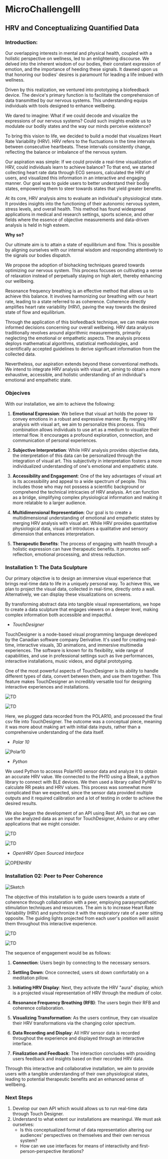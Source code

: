 # MicroChallengeIII

## HRV and Conceptualizing Quantified Data

### **Introduction:**

Our overlapping interests in mental and physical health, coupled with a holistic perspective on wellness, led to an enlightening discourse. We delved into the inherent wisdom of our bodies, their constant expression of emotion, and the importance of heeding these signals. It dawned upon us that honoring our bodies' desires is paramount for leading a life imbued with wellness.

Driven by this realization, we ventured into prototyping a biofeedback device. The device's primary function is to facilitate the comprehension of data transmitted by our nervous systems. This understanding equips individuals with tools designed to enhance wellbeing.

We dared to imagine: What if we could decode and visualize the expressions of our nervous systems? Could such insights enable us to modulate our bodily states and the way our minds perceive existence?

To bring this vision to life, we decided to build a model that visualizes Heart Rate Variability (HRV). HRV refers to the fluctuations in the time intervals between consecutive heartbeats. These intervals consistently change, reflecting the balance or imbalance of the nervous system.

Our aspiration was simple: If we could provide a real-time visualization of HRV, could individuals learn to achieve balance? To that end, we started collecting heart rate data through ECG sensors, calculated the HRV of users, and visualized this information in an interactive and engaging manner. Our goal was to guide users to better understand their bodily states, empowering them to steer towards states that yield greater benefits.

At its core, HRV analysis aims to evaluate an individual's physiological state. It provides insights into the functioning of their autonomic nervous system, stress levels, and overall health. This method has found widespread applications in medical and research settings, sports science, and other fields where the essence of objective measurements and data-driven analysis is held in high esteem.

**Why so?**

Our ultimate aim is to attain a state of equilibrium and flow. This is possible by aligning ourselves with our internal wisdom and responding attentively to the signals our bodies dispatch.

We propose the adoption of biohacking techniques geared towards optimizing our nervous system. This process focuses on cultivating a sense of relaxation instead of perpetually staying on high alert, thereby enhancing our wellbeing.

Resonance frequency breathing is an effective method that allows us to achieve this balance. It involves harmonizing our breathing with our heart rate, leading to a state referred to as coherence. Coherence directly amplifies heart rate variability (HRV), paving the way towards the desired state of flow and equilibrium.

Through the application of this biofeedback technique, we can make more informed decisions concerning our overall wellbeing. HRV data analysis traditionally revolves around algorithmic measurements, primarily neglecting the emotional or empathetic aspects. The analysis process deploys mathematical algorithms, statistical methodologies, and scientifically accepted guidelines to derive significant information from the collected data.

Nevertheless, our aspiration extends beyond these conventional methods. We intend to integrate HRV analysis with visual art, aiming to obtain a more exhaustive, accessible, and holistic understanding of an individual's emotional and empathetic state.

### **Objecives**

With our installation, we aim to achieve the following:

1. **Emotional Expression**: We believe that visual art holds the power to convey emotions in a robust and expressive manner. By merging HRV analysis with visual art, we aim to personalize this process. This combination allows individuals to use art as a medium to visualize their internal flow. It encourages a profound exploration, connection, and communication of personal experiences.

2. **Subjective Interpretation**: While HRV analysis provides objective data, the interpretation of this data can be personalized through the integration of visual art. This subjectivity in interpretation fosters a more individualized understanding of one's emotional and empathetic state.

3. **Accessibility and Engagement**: One of the key advantages of visual art is its accessibility and appeal to a wide spectrum of people. This includes those who may not possess a scientific background or comprehend the technical intricacies of HRV analysis. Art can function as a bridge, simplifying complex physiological information and making it more relatable to a larger audience.

4. **Multidimensional Representation**: Our goal is to create a multidimensional understanding of emotional and empathetic states by merging HRV analysis with visual art. While HRV provides quantitative physiological data, visual art introduces a qualitative and sensory dimension that enhances interpretation.

5. **Therapeutic Benefits**: The process of engaging with health through a holistic expression can have therapeutic benefits. It promotes self-reflection, emotional processing, and stress reduction.

### **Installation 1: The Data Sculpture**

Our primary objective is to design an immersive visual experience that brings real-time data to life in a uniquely personal way. To achieve this, we plan to project the visual data, collected in real-time, directly onto a wall. Alternatively, we can display these visualizations on screens. 

By transforming abstract data into tangible visual representations, we hope to create a data sculpture that engages viewers on a deeper level, making complex information both accessible and impactful.

- *TouchDesigner*

TouchDesigner is a node-based visual programming language developed by the Canadian software company Derivative. It's used for creating real-time, interactive visuals, 3D animations, and immersive multimedia experiences. The software is known for its flexibility, wide range of capabilities, and use in professional settings such as live performances, interactive installations, music videos, and digital prototyping.

One of the most powerful aspects of TouchDesigner is its ability to handle different types of data, convert between them, and use them together. This feature makes TouchDesigner an incredibly versatile tool for designing interactive experiences and installations.

![TD](Imagens/TD.gif)

![TD](Imagens/TD1.gif)

Here, we plugged data recorded from the POLAR10, and processed the final csv file into TouchDesigner. The outcome was a conceptual piece, meaning it was more about making art with initial data inputs, rather than a comprehensive understanding of the data itself.

- *Polar 10*

![Polar10](https://m.media-amazon.com/images/I/81XDUuqW35L._AC_SX425_.jpg)

- *Python*

We used Python to accesss PolarH10 sensor data and analyze it to obtain an accurate HRV value. We connected to the PH10 using a Bleak, a python library to connect with BLE devices. We then used a library called PyHRV to calculate RR peaks and HRV values. This process was somewhat more complicated than we expected, since the sensor data provided multiple outputs and it required calibration and a lot of testing in order to achieve the desired results. 

We also began the development of an API using Rest API, so that we can use the analyzed data as an input for TouchDesigner, Arduino or any other applications that we might consider.

![TD](Imagens/testing.png)

![TD](Imagens/ecggif.gif)

- *OpenHRV Open Sourced Interface*

![OPENHRV](Imagens/biofeedback_demo.gif)

### **Installation 02: Peer to Peer Coherence**

![Sketch](Imagens/Installation2.png)


The objective of this installation is to guide users towards a state of coherence through collaboration with a peer, employing parasympathetic stimulation techniques and resources. The aim is to increase Heart Rate Variability (HRV) and synchronize it with the respiratory rate of a peer sitting opposite. The guiding lights projected from each user's position will assist them throughout this interactive experience.

![TD](Imagens/auragif.gif)

![TD](Imagens/TD2.gif)

The sequence of engagement would be as follows:

1. **Connection**: Users begin by connecting to the necessary sensors.

2. **Settling Down**: Once connected, users sit down comfortably on a meditation pillow.

3. **Initiating HRV Display**: Next, they activate the HRV "aura" display, which is a projected visual representation of HRV through the medium of color.

4. **Resonance Frequency Breathing (RFB)**: The users begin their RFB and coherence collaboration. 

5. **Visualizing Transformation**: As the users continue, they can visualize their HRV transformations via the changing color spectrum.

6. **Data Recording and Display**: All HRV sensor data is recorded throughout the experience and displayed through an interactive interface.

7. **Finalization and Feedback**: The interaction concludes with providing users feedback and insights based on their recorded HRV data. 

Through this interactive and collaborative installation, we aim to provide users with a tangible understanding of their own physiological states, leading to potential therapeutic benefits and an enhanced sense of wellbeing.

### **Next Steps**

1. Develop our own API which would allows us to run real-time data through Touch Designer.
2. Understand to what extent our installations are meaningul. We must ask ourselves:
    - Is this conceptualized format of data representation altering our audiences' perspectives on themselves and their own nervous system?
    - How can we use interfaces for means of interactivity and first-person-perspective iterations?